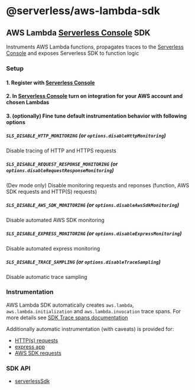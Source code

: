 # @serverless/aws-lambda-sdk

## AWS Lambda [Serverless Console](https://www.serverless.com/console) SDK

Instruments AWS Lambda functions, propagates traces to the [Serverless Console](https://www.serverless.com/console/docs) and exposes Serverless SDK to function logic

### Setup

#### 1. Register with [Serverless Console](https://console.serverless.com/)

#### 2. In [Serverless Console](https://console.serverless.com/) turn on integration for your AWS account and chosen Lambdas

#### 3. (optionally) Fine tune default instrumentation behavior with following options

##### `SLS_DISABLE_HTTP_MONITORING` (or `options.disableHttpMonitoring`)

Disable tracing of HTTP and HTTPS requests

##### `SLS_DISABLE_REQUEST_RESPONSE_MONITORING` (or `options.disableRequestResponseMonitoring`)

(Dev mode only) Disable monitoring requests and reponses (function, AWS SDK requests and HTTP(S) requests)

##### `SLS_DISABLE_AWS_SDK_MONITORING` (or `options.disableAwsSdkMonitoring`)

Disable automated AWS SDK monitoring

##### `SLS_DISABLE_EXPRESS_MONITORING` (or `options.disableExpressMonitoring`)

Disable automated express monitoring

##### `SLS_DISABLE_TRACE_SAMPLING` (or `options.disableTraceSampling`)

Disable automatic trace sampling

### Instrumentation

AWS Lambda SDK automatically creates `aws.lambda`, `aws.lambda.initialization` and `aws.lambda.invocation` trace spans.
For more details see [SDK Trace spans documentation](docs/sdk-trace.md)

Additionally automatic instrumentation (with caveats) is provided for:

- [HTTP(s) requests](https://github.com/serverless/console/tree/main/node/packages/sdk/docs/instrumentation/http.md)
- [express app](https://github.com/serverless/console/tree/main/node/packages/sdk/docs/instrumentation/express-app.md)
- [AWS SDK requests](docs/instrumentation/aws-sdk.md)

### SDK API

- [serverlessSdk](docs/sdk.md)
